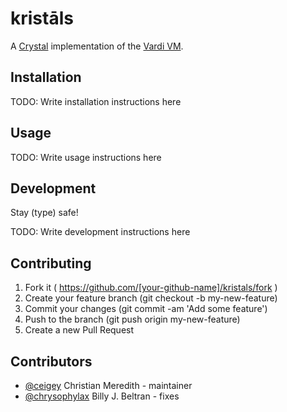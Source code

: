 # kristāls

A [Crystal](https://crystal-lang.org) implementation of the [Vardi VM](https://github.com/vardivm/). 

## Installation

TODO: Write installation instructions here

## Usage

TODO: Write usage instructions here

## Development

Stay (type) safe!

TODO: Write development instructions here

## Contributing

1. Fork it ( https://github.com/[your-github-name]/kristals/fork )
2. Create your feature branch (git checkout -b my-new-feature)
3. Commit your changes (git commit -am 'Add some feature')
4. Push to the branch (git push origin my-new-feature)
5. Create a new Pull Request

## Contributors

- [@ceigey](https://github.com/[ceigey]) Christian Meredith - maintainer
- [@chrysophylax](https://github.com/[chrysophylax]) Billy J. Beltran - fixes
